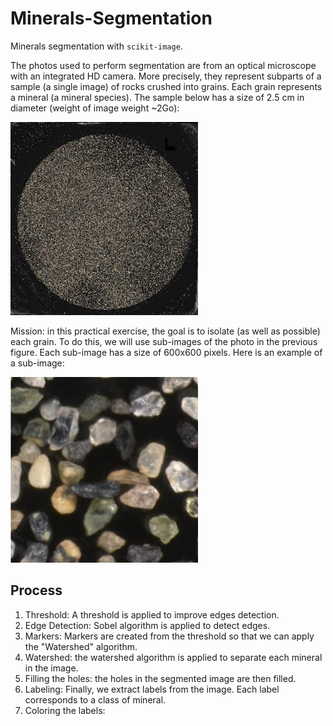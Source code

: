 # Minerals-Segmentation
Minerals segmentation with `scikit-image`.

The photos used to perform segmentation are from an optical microscope with an integrated HD camera. More precisely, they represent subparts of a sample (a single image) of rocks crushed into grains. Each grain represents a mineral (a mineral species).
The sample below has a size of 2.5 cm in diameter (weight of image weight ~2Go):

![Mashed Rock](https://github.com/BecayeSoft/Minerals-Segmentation/blob/main/images/mashed_rock.png)


Mission: in this practical exercise, the goal is to isolate (as well as possible) each grain. 
To do this, we will use sub-images of the photo in the previous figure. Each sub-image has a size of 600x600 pixels. 
Here is an example of a sub-image:

![Sample of mashed rock](https://github.com/BecayeSoft/Minerals-Segmentation/blob/main/images/mashed_rock_Sample.png)


## Process
1. Threshold: A threshold is applied to improve edges detection.
2. Edge Detection: Sobel algorithm is applied to detect edges.
3. Markers: Markers are created from the threshold so that we can apply the "Watershed" algorithm.
4. Watershed: the watershed algorithm is applied to separate each mineral in the image.
5. Filling the holes: the holes in the segmented image are then filled.
6. Labeling: Finally, we extract labels from the image. Each label corresponds to a class of mineral.
7. Coloring the labels: 